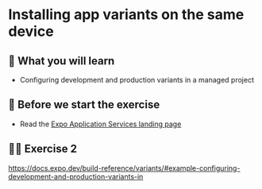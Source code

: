 # Installing app variants on the same device

## 📡 What you will learn

- Configuring development and production variants in a managed project

## 👾 Before we start the exercise

- Read the [Expo Application Services landing page](https://expo.dev/eas)

## 👨‍🚀 Exercise 2

https://docs.expo.dev/build-reference/variants/#example-configuring-development-and-production-variants-in
